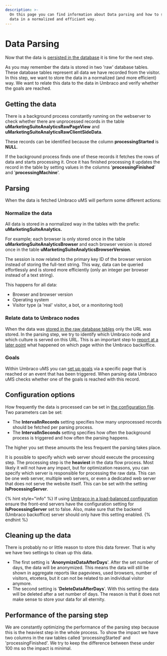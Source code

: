 ```yaml
---
description: >-
  On this page you can find information about Data parsing and how to store the
  data in a normalized and efficiant way.
---
```


# Data Parsing

Now that the data is [persisted in the database](../../../../../the-umarketingsuite-broad-overview/dataflow-pipeline/data-storage/) it is time for the next step.&#x20;

As you may remember the data is stored in two 'raw' database tables. These database tables represent all data we have recorded from the visitor. In this step, we want to store the data in a normalized (and more efficient) way. We want to relate this data to the data in Umbraco and verify whether the goals are reached.

## Getting the data

There is a background process constantly running on the webserver to check whether there are unprocessed records in the table **uMarketingSuiteAnalyticsRawPageView** and **uMarketingSuiteAnalyticsRawClientSideData**.&#x20;

These records can be identified because the column **processingStarted** is **NULL**.

If the background process finds one of these records it fetches the rows of data and starts processing it. Once it has finished processing it updates the record in the table by setting values in the columns '**processingFinished**' and '**processingMachine**'.

## Parsing

When the data is fetched Umbraco uMS will perform some different actions:

### Normalize the data

All data is stored in a normalized way in the tables with the prefix: **uMarketingSuiteAnalytics.**

For example; each browser is only stored once in the table **uMarketingSuiteAnalyticsBrowser** and each browser version is stored once in the table **uMarketingSuiteAnalyticsBrowserVersion**.&#x20;

The session is now related to the primary key ID of the browser version instead of storing the full-text string. This way, data can be queried effortlessly and is stored more efficiently (only an integer per browser instead of a text string).

This happens for all data:

* Browser and browser version
* Operating system
* Visitor type (a 'real' visitor, a bot, or a monitoring tool)

### Relate data to Umbraco nodes

When the data was [stored in the raw database tables](../../../../../the-umarketingsuite-broad-overview/dataflow-pipeline/data-storage/) only the URL was stored. In the parsing step, we try to identify which Umbraco node and which culture is served on this URL. This is an important step to [report at a later point](../../../../../the-umarketingsuite-broad-overview/dataflow-pipeline/reporting/) what happened on which page within the Umbraco backoffice.

### Goals

Within Umbraco uMS you can [set up goals](../../settings/setup-goals.md) via a specific page that is reached or an event that has been triggered. When parsing data Umbraco uMS checks whether one of the goals is reached with this record.

## Configuration options

How frequently the data is processed can be set in [the configuration file](../../../../../installing-umarketingsuite/configuration-options-1-x/). Two parameters can be set:

* The **IntervalInRecords** setting specifies how many unprocessed records should be fetched per parsing process.
* The **IntervalInSeconds** setting specifies how often the background process is triggered and how often the parsing happens.

The higher you set these amounts the less frequent the parsing takes place.

It is possible to specify which web server should execute the processing step. The processing step is the **heaviest** in the data flow process. Most likely it will not have any impact, but for optimization reasons, you can specify which server is responsible for processing the raw data. This can be one web server, multiple web servers, or even a dedicated web server that does not serve the website itself. This can be set with the setting **IsProcessingServer**.

{% hint style="info" %}
If using [Umbraco in a load-balanced configuration](https://docs.umbraco.com/umbraco-cms/fundamentals/setup/server-setup/load-balancing#how-umbraco-load-balancing-works) ensure the front-end servers have the configuration setting for **IsProcessingServer** set to false. Also, make sure that the backend (Umbraco backoffice) server should only have this setting enabled.
{% endhint %}

## Cleaning up the data

There is probably no or little reason to store this data forever. That is why we have two settings to clean up this data.

* The first setting is '**AnonymizeDataAfterDays**'. After the set number of days, the data will be anonymized. This means the data will still be shown in aggregate reports like pageviews, used browsers, number of visitors, etcetera, but it can not be related to an individual visitor anymore.
* The second setting is '**DeleteDataAfterDays**'. With this setting the data will be deleted after a set number of days. The reason is that it does not make sense to store your data for all eternity.

## Performance of the parsing step

We are constantly optimizing the performance of the parsing step because this is the heaviest step in the whole process. To show the impact we have two columns in the raw tables called 'processingStarted' and 'processingFinished'. We try to keep the difference between these under 100 ms so the impact is minimal.
